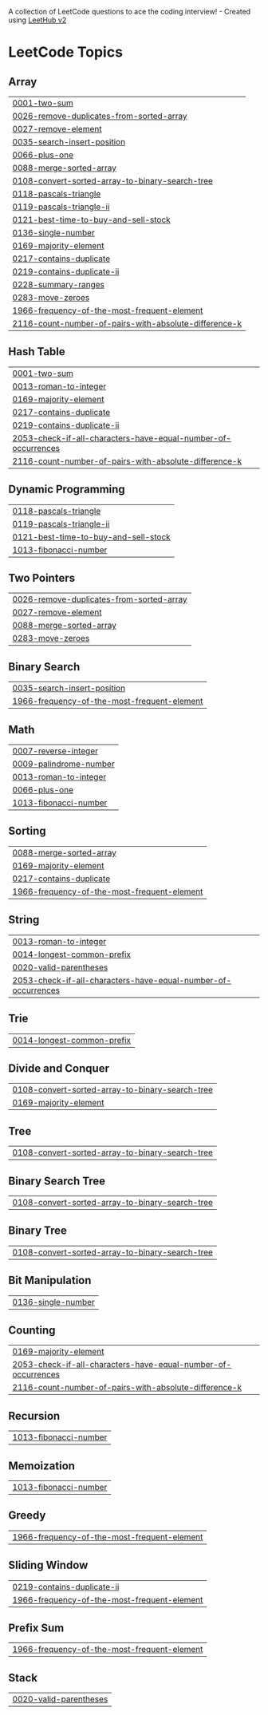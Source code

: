A collection of LeetCode questions to ace the coding interview! - Created using [LeetHub v2](https://github.com/arunbhardwaj/LeetHub-2.0)
<!---LeetCode Topics Start-->
# LeetCode Topics
## Array
|  |
| ------- |
| [0001-two-sum](https://github.com/IshwarPatel01/DSA-Data-Structure-and-Algorithm/tree/master/0001-two-sum) |
| [0026-remove-duplicates-from-sorted-array](https://github.com/IshwarPatel01/DSA-Data-Structure-and-Algorithm/tree/master/0026-remove-duplicates-from-sorted-array) |
| [0027-remove-element](https://github.com/IshwarPatel01/DSA-Data-Structure-and-Algorithm/tree/master/0027-remove-element) |
| [0035-search-insert-position](https://github.com/IshwarPatel01/DSA-Data-Structure-and-Algorithm/tree/master/0035-search-insert-position) |
| [0066-plus-one](https://github.com/IshwarPatel01/DSA-Data-Structure-and-Algorithm/tree/master/0066-plus-one) |
| [0088-merge-sorted-array](https://github.com/IshwarPatel01/DSA-Data-Structure-and-Algorithm/tree/master/0088-merge-sorted-array) |
| [0108-convert-sorted-array-to-binary-search-tree](https://github.com/IshwarPatel01/DSA-Data-Structure-and-Algorithm/tree/master/0108-convert-sorted-array-to-binary-search-tree) |
| [0118-pascals-triangle](https://github.com/IshwarPatel01/DSA-Data-Structure-and-Algorithm/tree/master/0118-pascals-triangle) |
| [0119-pascals-triangle-ii](https://github.com/IshwarPatel01/DSA-Data-Structure-and-Algorithm/tree/master/0119-pascals-triangle-ii) |
| [0121-best-time-to-buy-and-sell-stock](https://github.com/IshwarPatel01/DSA-Data-Structure-and-Algorithm/tree/master/0121-best-time-to-buy-and-sell-stock) |
| [0136-single-number](https://github.com/IshwarPatel01/DSA-Data-Structure-and-Algorithm/tree/master/0136-single-number) |
| [0169-majority-element](https://github.com/IshwarPatel01/DSA-Data-Structure-and-Algorithm/tree/master/0169-majority-element) |
| [0217-contains-duplicate](https://github.com/IshwarPatel01/DSA-Data-Structure-and-Algorithm/tree/master/0217-contains-duplicate) |
| [0219-contains-duplicate-ii](https://github.com/IshwarPatel01/DSA-Data-Structure-and-Algorithm/tree/master/0219-contains-duplicate-ii) |
| [0228-summary-ranges](https://github.com/IshwarPatel01/DSA-Data-Structure-and-Algorithm/tree/master/0228-summary-ranges) |
| [0283-move-zeroes](https://github.com/IshwarPatel01/DSA-Data-Structure-and-Algorithm/tree/master/0283-move-zeroes) |
| [1966-frequency-of-the-most-frequent-element](https://github.com/IshwarPatel01/DSA-Data-Structure-and-Algorithm/tree/master/1966-frequency-of-the-most-frequent-element) |
| [2116-count-number-of-pairs-with-absolute-difference-k](https://github.com/IshwarPatel01/DSA-Data-Structure-and-Algorithm/tree/master/2116-count-number-of-pairs-with-absolute-difference-k) |
## Hash Table
|  |
| ------- |
| [0001-two-sum](https://github.com/IshwarPatel01/DSA-Data-Structure-and-Algorithm/tree/master/0001-two-sum) |
| [0013-roman-to-integer](https://github.com/IshwarPatel01/DSA-Data-Structure-and-Algorithm/tree/master/0013-roman-to-integer) |
| [0169-majority-element](https://github.com/IshwarPatel01/DSA-Data-Structure-and-Algorithm/tree/master/0169-majority-element) |
| [0217-contains-duplicate](https://github.com/IshwarPatel01/DSA-Data-Structure-and-Algorithm/tree/master/0217-contains-duplicate) |
| [0219-contains-duplicate-ii](https://github.com/IshwarPatel01/DSA-Data-Structure-and-Algorithm/tree/master/0219-contains-duplicate-ii) |
| [2053-check-if-all-characters-have-equal-number-of-occurrences](https://github.com/IshwarPatel01/DSA-Data-Structure-and-Algorithm/tree/master/2053-check-if-all-characters-have-equal-number-of-occurrences) |
| [2116-count-number-of-pairs-with-absolute-difference-k](https://github.com/IshwarPatel01/DSA-Data-Structure-and-Algorithm/tree/master/2116-count-number-of-pairs-with-absolute-difference-k) |
## Dynamic Programming
|  |
| ------- |
| [0118-pascals-triangle](https://github.com/IshwarPatel01/DSA-Data-Structure-and-Algorithm/tree/master/0118-pascals-triangle) |
| [0119-pascals-triangle-ii](https://github.com/IshwarPatel01/DSA-Data-Structure-and-Algorithm/tree/master/0119-pascals-triangle-ii) |
| [0121-best-time-to-buy-and-sell-stock](https://github.com/IshwarPatel01/DSA-Data-Structure-and-Algorithm/tree/master/0121-best-time-to-buy-and-sell-stock) |
| [1013-fibonacci-number](https://github.com/IshwarPatel01/DSA-Data-Structure-and-Algorithm/tree/master/1013-fibonacci-number) |
## Two Pointers
|  |
| ------- |
| [0026-remove-duplicates-from-sorted-array](https://github.com/IshwarPatel01/DSA-Data-Structure-and-Algorithm/tree/master/0026-remove-duplicates-from-sorted-array) |
| [0027-remove-element](https://github.com/IshwarPatel01/DSA-Data-Structure-and-Algorithm/tree/master/0027-remove-element) |
| [0088-merge-sorted-array](https://github.com/IshwarPatel01/DSA-Data-Structure-and-Algorithm/tree/master/0088-merge-sorted-array) |
| [0283-move-zeroes](https://github.com/IshwarPatel01/DSA-Data-Structure-and-Algorithm/tree/master/0283-move-zeroes) |
## Binary Search
|  |
| ------- |
| [0035-search-insert-position](https://github.com/IshwarPatel01/DSA-Data-Structure-and-Algorithm/tree/master/0035-search-insert-position) |
| [1966-frequency-of-the-most-frequent-element](https://github.com/IshwarPatel01/DSA-Data-Structure-and-Algorithm/tree/master/1966-frequency-of-the-most-frequent-element) |
## Math
|  |
| ------- |
| [0007-reverse-integer](https://github.com/IshwarPatel01/DSA-Data-Structure-and-Algorithm/tree/master/0007-reverse-integer) |
| [0009-palindrome-number](https://github.com/IshwarPatel01/DSA-Data-Structure-and-Algorithm/tree/master/0009-palindrome-number) |
| [0013-roman-to-integer](https://github.com/IshwarPatel01/DSA-Data-Structure-and-Algorithm/tree/master/0013-roman-to-integer) |
| [0066-plus-one](https://github.com/IshwarPatel01/DSA-Data-Structure-and-Algorithm/tree/master/0066-plus-one) |
| [1013-fibonacci-number](https://github.com/IshwarPatel01/DSA-Data-Structure-and-Algorithm/tree/master/1013-fibonacci-number) |
## Sorting
|  |
| ------- |
| [0088-merge-sorted-array](https://github.com/IshwarPatel01/DSA-Data-Structure-and-Algorithm/tree/master/0088-merge-sorted-array) |
| [0169-majority-element](https://github.com/IshwarPatel01/DSA-Data-Structure-and-Algorithm/tree/master/0169-majority-element) |
| [0217-contains-duplicate](https://github.com/IshwarPatel01/DSA-Data-Structure-and-Algorithm/tree/master/0217-contains-duplicate) |
| [1966-frequency-of-the-most-frequent-element](https://github.com/IshwarPatel01/DSA-Data-Structure-and-Algorithm/tree/master/1966-frequency-of-the-most-frequent-element) |
## String
|  |
| ------- |
| [0013-roman-to-integer](https://github.com/IshwarPatel01/DSA-Data-Structure-and-Algorithm/tree/master/0013-roman-to-integer) |
| [0014-longest-common-prefix](https://github.com/IshwarPatel01/DSA-Data-Structure-and-Algorithm/tree/master/0014-longest-common-prefix) |
| [0020-valid-parentheses](https://github.com/IshwarPatel01/DSA-Data-Structure-and-Algorithm/tree/master/0020-valid-parentheses) |
| [2053-check-if-all-characters-have-equal-number-of-occurrences](https://github.com/IshwarPatel01/DSA-Data-Structure-and-Algorithm/tree/master/2053-check-if-all-characters-have-equal-number-of-occurrences) |
## Trie
|  |
| ------- |
| [0014-longest-common-prefix](https://github.com/IshwarPatel01/DSA-Data-Structure-and-Algorithm/tree/master/0014-longest-common-prefix) |
## Divide and Conquer
|  |
| ------- |
| [0108-convert-sorted-array-to-binary-search-tree](https://github.com/IshwarPatel01/DSA-Data-Structure-and-Algorithm/tree/master/0108-convert-sorted-array-to-binary-search-tree) |
| [0169-majority-element](https://github.com/IshwarPatel01/DSA-Data-Structure-and-Algorithm/tree/master/0169-majority-element) |
## Tree
|  |
| ------- |
| [0108-convert-sorted-array-to-binary-search-tree](https://github.com/IshwarPatel01/DSA-Data-Structure-and-Algorithm/tree/master/0108-convert-sorted-array-to-binary-search-tree) |
## Binary Search Tree
|  |
| ------- |
| [0108-convert-sorted-array-to-binary-search-tree](https://github.com/IshwarPatel01/DSA-Data-Structure-and-Algorithm/tree/master/0108-convert-sorted-array-to-binary-search-tree) |
## Binary Tree
|  |
| ------- |
| [0108-convert-sorted-array-to-binary-search-tree](https://github.com/IshwarPatel01/DSA-Data-Structure-and-Algorithm/tree/master/0108-convert-sorted-array-to-binary-search-tree) |
## Bit Manipulation
|  |
| ------- |
| [0136-single-number](https://github.com/IshwarPatel01/DSA-Data-Structure-and-Algorithm/tree/master/0136-single-number) |
## Counting
|  |
| ------- |
| [0169-majority-element](https://github.com/IshwarPatel01/DSA-Data-Structure-and-Algorithm/tree/master/0169-majority-element) |
| [2053-check-if-all-characters-have-equal-number-of-occurrences](https://github.com/IshwarPatel01/DSA-Data-Structure-and-Algorithm/tree/master/2053-check-if-all-characters-have-equal-number-of-occurrences) |
| [2116-count-number-of-pairs-with-absolute-difference-k](https://github.com/IshwarPatel01/DSA-Data-Structure-and-Algorithm/tree/master/2116-count-number-of-pairs-with-absolute-difference-k) |
## Recursion
|  |
| ------- |
| [1013-fibonacci-number](https://github.com/IshwarPatel01/DSA-Data-Structure-and-Algorithm/tree/master/1013-fibonacci-number) |
## Memoization
|  |
| ------- |
| [1013-fibonacci-number](https://github.com/IshwarPatel01/DSA-Data-Structure-and-Algorithm/tree/master/1013-fibonacci-number) |
## Greedy
|  |
| ------- |
| [1966-frequency-of-the-most-frequent-element](https://github.com/IshwarPatel01/DSA-Data-Structure-and-Algorithm/tree/master/1966-frequency-of-the-most-frequent-element) |
## Sliding Window
|  |
| ------- |
| [0219-contains-duplicate-ii](https://github.com/IshwarPatel01/DSA-Data-Structure-and-Algorithm/tree/master/0219-contains-duplicate-ii) |
| [1966-frequency-of-the-most-frequent-element](https://github.com/IshwarPatel01/DSA-Data-Structure-and-Algorithm/tree/master/1966-frequency-of-the-most-frequent-element) |
## Prefix Sum
|  |
| ------- |
| [1966-frequency-of-the-most-frequent-element](https://github.com/IshwarPatel01/DSA-Data-Structure-and-Algorithm/tree/master/1966-frequency-of-the-most-frequent-element) |
## Stack
|  |
| ------- |
| [0020-valid-parentheses](https://github.com/IshwarPatel01/DSA-Data-Structure-and-Algorithm/tree/master/0020-valid-parentheses) |
<!---LeetCode Topics End-->